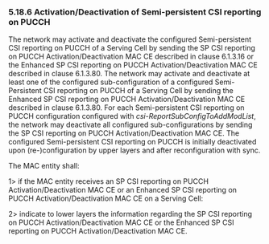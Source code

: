 ### 5.18.6 Activation/Deactivation of Semi-persistent CSI reporting on PUCCH

The network may activate and deactivate the configured Semi-persistent
CSI reporting on PUCCH of a Serving Cell by sending the SP CSI reporting
on PUCCH Activation/Deactivation MAC CE described in clause 6.1.3.16 or
the Enhanced SP CSI reporting on PUCCH Activation/Deactivation MAC CE
described in clause 6.1.3.80. The network may activate and deactivate at
least one of the configured sub-configuration of a configured
Semi-Persistent CSI reporting on PUCCH of a Serving Cell by sending the
Enhanced SP CSI reporting on PUCCH Activation/Deactivation MAC CE
described in clause 6.1.3.80. For each Semi-persistent CSI reporting on
PUCCH configuration configured with *csi-ReportSubConfigToAddModList*,
the network may deactivate all configured sub-configurations by sending
the SP CSI reporting on PUCCH Activation/Deactivation MAC CE. The
configured Semi-persistent CSI reporting on PUCCH is initially
deactivated upon (re-)configuration by upper layers and after
reconfiguration with sync.

The MAC entity shall:

1\> if the MAC entity receives an SP CSI reporting on PUCCH
Activation/Deactivation MAC CE or an Enhanced SP CSI reporting on PUCCH
Activation/Deactivation MAC CE on a Serving Cell:

2\> indicate to lower layers the information regarding the SP CSI
reporting on PUCCH Activation/Deactivation MAC CE or the Enhanced SP CSI
reporting on PUCCH Activation/Deactivation MAC CE.